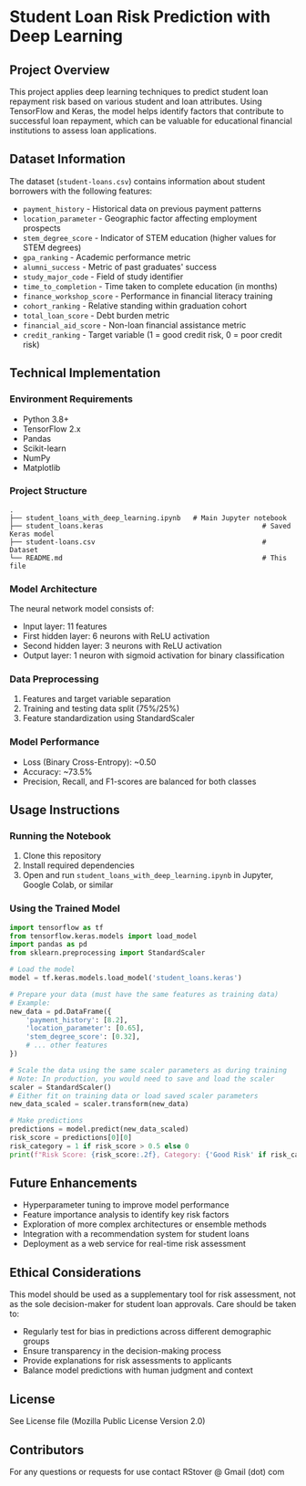 # Student Loan Risk Prediction with Deep Learning

## Project Overview
This project applies deep learning techniques to predict student loan repayment risk based on various student and loan attributes. 
Using TensorFlow and Keras, the model helps identify factors that contribute to successful loan repayment, which can be valuable for educational financial institutions to assess loan applications.

## Dataset Information
The dataset (`student-loans.csv`) contains information about student borrowers with the following features:
- `payment_history` - Historical data on previous payment patterns
- `location_parameter` - Geographic factor affecting employment prospects
- `stem_degree_score` - Indicator of STEM education (higher values for STEM degrees)
- `gpa_ranking` - Academic performance metric
- `alumni_success` - Metric of past graduates' success
- `study_major_code` - Field of study identifier
- `time_to_completion` - Time taken to complete education (in months)
- `finance_workshop_score` - Performance in financial literacy training
- `cohort_ranking` - Relative standing within graduation cohort
- `total_loan_score` - Debt burden metric
- `financial_aid_score` - Non-loan financial assistance metric
- `credit_ranking` - Target variable (1 = good credit risk, 0 = poor credit risk)

## Technical Implementation

### Environment Requirements
- Python 3.8+
- TensorFlow 2.x
- Pandas
- Scikit-learn
- NumPy
- Matplotlib

### Project Structure
```
.
├── student_loans_with_deep_learning.ipynb   # Main Jupyter notebook
├── student_loans.keras   				                      # Saved Keras model
├── student-loans.csv                      					  # Dataset 
└── README.md                                				  # This file
```

### Model Architecture
The neural network model consists of:
- Input layer: 11 features
- First hidden layer: 6 neurons with ReLU activation
- Second hidden layer: 3 neurons with ReLU activation
- Output layer: 1 neuron with sigmoid activation for binary classification

### Data Preprocessing
1. Features and target variable separation
2. Training and testing data split (75%/25%)
3. Feature standardization using StandardScaler

### Model Performance
- Loss (Binary Cross-Entropy): ~0.50
- Accuracy: ~73.5%
- Precision, Recall, and F1-scores are balanced for both classes

## Usage Instructions

### Running the Notebook
1. Clone this repository
2. Install required dependencies
3. Open and run `student_loans_with_deep_learning.ipynb` in Jupyter, Google Colab, or similar

### Using the Trained Model
```python
import tensorflow as tf
from tensorflow.keras.models import load_model
import pandas as pd
from sklearn.preprocessing import StandardScaler

# Load the model
model = tf.keras.models.load_model('student_loans.keras')

# Prepare your data (must have the same features as training data)
# Example:
new_data = pd.DataFrame({
    'payment_history': [8.2],
    'location_parameter': [0.65],
    'stem_degree_score': [0.32],
    # ... other features
})

# Scale the data using the same scaler parameters as during training
# Note: In production, you would need to save and load the scaler
scaler = StandardScaler()
# Either fit on training data or load saved scaler parameters
new_data_scaled = scaler.transform(new_data)

# Make predictions
predictions = model.predict(new_data_scaled)
risk_score = predictions[0][0]
risk_category = 1 if risk_score > 0.5 else 0
print(f"Risk Score: {risk_score:.2f}, Category: {'Good Risk' if risk_category == 1 else 'Poor Risk'}")
```

## Future Enhancements
- Hyperparameter tuning to improve model performance
- Feature importance analysis to identify key risk factors
- Exploration of more complex architectures or ensemble methods
- Integration with a recommendation system for student loans
- Deployment as a web service for real-time risk assessment

## Ethical Considerations
This model should be used as a supplementary tool for risk assessment, not as the sole decision-maker for student loan approvals. Care should be taken to:
- Regularly test for bias in predictions across different demographic groups
- Ensure transparency in the decision-making process
- Provide explanations for risk assessments to applicants
- Balance model predictions with human judgment and context

## License
See License file (Mozilla Public License Version 2.0) 

## Contributors
For any questions or requests for use contact RStover @ Gmail (dot) com 
